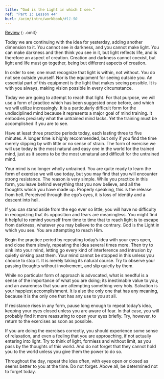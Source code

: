 ```yaml
---
title: “God is the Light in which I see.”
ref: "Part 1: Lesson 44"
burl: /acim/intro/workbook/#l1-50
---
```


<a class="hide-review" href="/acim/workbook/l059/#l044">Review</a>
{: .omit}

Today we are continuing with the idea for yesterday, adding another
dimension to it. You cannot see in darkness, and you cannot make light.
You can make darkness and then think you see in it, but light reflects
life, and is therefore an aspect of creation. Creation and darkness
cannot coexist, but light and life must go together, being but different
aspects of creation.

In order to see, one must recognize that light is within, not without.
You do not see outside yourself. Nor is the equipment for seeing outside
you. An essential part of this equipment is the light that makes seeing
possible. It is with you always, making vision possible in every
circumstance.

Today we are going to attempt to reach that light. For that purpose, we
will use a form of practice which has been suggested once before, and
which we will utilize increasingly. It is a particularly difficult form
for the undisciplined mind because it represents a major goal of mind
training. It embodies precisely what the untrained mind lacks. Yet the
training must be accomplished if you are to see.

Have at least three practice periods today, each lasting three to five
minutes. A longer time is highly recommended, but only if you find the
time merely slipping by with little or no sense of strain. The form of
exercise we will use today is the most natural and easy one in the world
for the trained mind, just as it seems to be the most unnatural and
difficult for the untrained mind.

Your mind is no longer wholly untrained. You are quite ready to learn the
form of exercise we will use today, but you may find that you will
encounter strong resistance. The reason is very simple. While you practice
in this form, you leave behind everything that you now believe, and all
the thoughts which you have made up. Properly speaking, this is the
release from hell. Perceived through the ego’s eyes, it is loss of
identity and a descent into hell.

If you can stand aside from the ego ever so little, you will have no
difficulty in recognizing that its opposition and fears are
meaningless. You might find it helpful to remind yourself from time
to time that to reach light is to escape from darkness, whatever you may
believe to the contrary. God is the Light in which you see. You are
attempting to reach Him.

Begin the practice period by repeating today’s idea with your eyes open,
and close them slowly, repeating the idea several times more. Then try
to sink into your mind, letting go every kind of interference and
intrusion by quietly sinking past them. Your mind cannot be stopped in
this unless you choose to stop it. It is merely taking its natural
course. Try to observe your passing thoughts without involvement, and
slip quietly by them.

While no particular form of approach is advocated, what is needful is a
sense of the importance of what you are doing; its inestimable value to
you; and an awareness that you are attempting something very holy.
Salvation is your happiest accomplishment. It is also the only one that
has any meaning, because it is the only one that has any use to you at
all.

If resistance rises in any form, pause long enough to repeat today’s
idea, keeping your eyes closed unless you are aware of fear. In that
case, you will probably find it more reassuring to open your eyes
briefly. Try, however, to return to the exercises as soon as possible.

If you are doing the exercises correctly, you should experience some
sense of relaxation, and even a feeling that you are approaching, if not
actually entering into light. Try to think of light, formless and
without limit, as you pass by the thoughts of this world. And do not
forget that they cannot hold you to the world unless you give them the
power to do so.

Throughout the day, repeat the idea often, with eyes open or closed as
seems better to you at the time. Do not forget. Above all, be determined
not to forget today.

